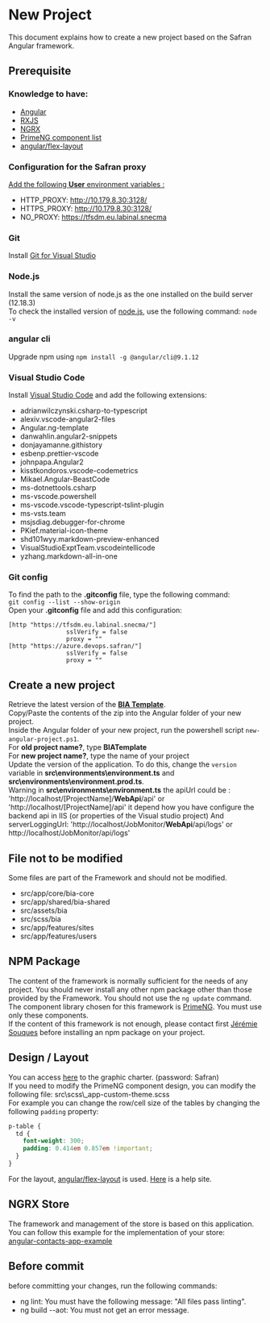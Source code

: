 # New Project
This document explains how to create a new project based on the Safran Angular framework.   

## Prerequisite

### Knowledge to have:
* [Angular](https://angular.io/)
* [RXJS](https://www.learnrxjs.io/)
* [NGRX](https://ngrx.io/)
* [PrimeNG component list](https://www.primefaces.org/primeng/v9.1.4-lts/)
* [angular/flex-layout](https://github.com/angular/flex-layout/wiki)

### Configuration for the Safran proxy
[Add the following **User** environment variables :](https://www.tenforums.com/tutorials/121664-set-new-user-system-environment-variables-windows.html#option1)  
* HTTP_PROXY: http://10.179.8.30:3128/
* HTTPS_PROXY: http://10.179.8.30:3128/
* NO_PROXY: https://tfsdm.eu.labinal.snecma

### Git
Install [Git for Visual Studio](https://subscription.packtpub.com/book/programming/9781789530094/9/ch09lvl1sec71/installing-git-for-visual-studio-2019)

### Node.js
Install the same version of node.js as the one installed on the build server (12.18.3)   
To check the installed version of [node.js](https://nodejs.org/en/download/releases/), use the following command: `node -v`   

### angular cli
Upgrade npm using `npm install -g @angular/cli@9.1.12`   

### Visual Studio Code
Install [Visual Studio Code](https://code.visualstudio.com/Download) and add the following extensions:
* adrianwilczynski.csharp-to-typescript
* alexiv.vscode-angular2-files
* Angular.ng-template
* danwahlin.angular2-snippets
* donjayamanne.githistory
* esbenp.prettier-vscode
* johnpapa.Angular2
* kisstkondoros.vscode-codemetrics
* Mikael.Angular-BeastCode
* ms-dotnettools.csharp
* ms-vscode.powershell
* ms-vscode.vscode-typescript-tslint-plugin
* ms-vsts.team
* msjsdiag.debugger-for-chrome
* PKief.material-icon-theme
* shd101wyy.markdown-preview-enhanced
* VisualStudioExptTeam.vscodeintellicode
* yzhang.markdown-all-in-one


### Git config
To find the path to the **.gitconfig** file, type the following command:   
`git config --list --show-origin`   
Open your **.gitconfig** file and add this configuration:
```
[http "https://tfsdm.eu.labinal.snecma/"]
                sslVerify = false
                proxy = ""
[http "https://azure.devops.safran/"]
                sslVerify = false
                proxy = ""
```


## Create a new project
Retrieve the latest version of the **[BIA Template](https://inshare.collab.group.safran/bao/DevOps/BIAV3/Shared%20Documents/AngularTemplates)**.   
Copy/Paste the contents of the zip into the Angular folder of your new project.   
Inside the Angular folder of your new project, run the powershell script `new-angular-project.ps1`.   
For **old project name?**, type **BIATemplate**   
For **new project name?**, type the name of your project   
Update the version of the application. To do this, change the `version` variable in **src\environments\environment.ts** and **src\environments\environment.prod.ts**.   
Warning in **src\environments\environment.ts** the apiUrl could be : 'http://localhost/[ProjectName]/**WebApi**/api' or 'http://localhost/[ProjectName]/api' it depend how you have configure the backend api in IIS (or properties of the Visual studio project)
And serverLoggingUrl: 'http://localhost/JobMonitor/**WebApi**/api/logs' or http://localhost/JobMonitor/api/logs'

## File not to be modified
Some files are part of the Framework and should not be modified.

* src/app/core/bia-core
* src/app/shared/bia-shared
* src/assets/bia
* src/scss/bia
* src/app/features/sites
* src/app/features/users


## NPM Package
The content of the framework is normally sufficient for the needs of any project. You should never install any other npm package other than those provided by the Framework.   You should not use the `ng update` command.   
The component library chosen for this framework is [PrimeNG](https://www.primefaces.org/primeng/v9.1.4-lts/). You must use only these components.   
If the content of this framework is not enough, please contact first [Jérémie Souques](mailto:jeremie.souques@safrangroup.com) before installing an npm package on your project.

## Design / Layout
You can access [here](https://cgifrance.invisionapp.com/share/6CMNQJLWVQX#/screens/315722051) to the graphic charter. (password: Safran)<br />
If you need to modify the PrimeNG component design, you can modify the following file: src\scss\\_app-custom-theme.scss   
For example you can change the row/cell size of the tables by changing the following `padding` property:
``` scss
p-table {
  td {
    font-weight: 300;
    padding: 0.414em 0.857em !important;
  }
}
```
For the layout, [angular/flex-layout](https://github.com/angular/flex-layout/wiki) is used. [Here](https://tburleson-layouts-demos.firebaseapp.com/#/docs) is a help site.
## NGRX Store
The framework and management of the store is based on this application. You can follow this example for the implementation of your store:   
[angular-contacts-app-example](https://github.com/avatsaev/angular-contacts-app-example)

## Before commit
before committing your changes, run the following commands:

* ng lint: You must have the following message: "All files pass linting".
* ng build --aot: You must not get an error message.

